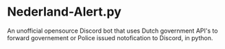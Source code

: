 # Nederland-Alert.py
An unofficial opensource Discord bot that uses Dutch government API's to forward governement or Police issued notofication to Discord, in python.
